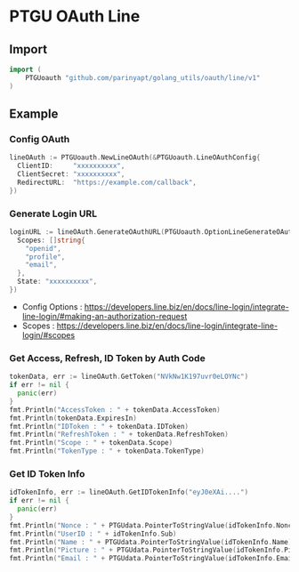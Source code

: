 # PTGU OAuth Line

## Import
```go
import (
	PTGUoauth "github.com/parinyapt/golang_utils/oauth/line/v1"
)
```

## Example
### Config OAuth
```go
lineOAuth := PTGUoauth.NewLineOAuth(&PTGUoauth.LineOAuthConfig{
  ClientID:     "xxxxxxxxxx",
  ClientSecret: "xxxxxxxxxx",
  RedirectURL:  "https://example.com/callback",
})
```

### Generate Login URL
```go
loginURL := lineOAuth.GenerateOAuthURL(PTGUoauth.OptionLineGenerateOAuthURL{
  Scopes: []string{
    "openid",
    "profile",
    "email",
  },
  State: "xxxxxxxxxx",
})
```
- Config Options : https://developers.line.biz/en/docs/line-login/integrate-line-login/#making-an-authorization-request
- Scopes : https://developers.line.biz/en/docs/line-login/integrate-line-login/#scopes

### Get Access, Refresh, ID Token by Auth Code
```go
tokenData, err := lineOAuth.GetToken("NVkNw1K197uvr0eLOYNc")
if err != nil {
  panic(err)
}
fmt.Println("AccessToken : " + tokenData.AccessToken)
fmt.Println(tokenData.ExpiresIn)
fmt.Println("IDToken : " + tokenData.IDToken)
fmt.Println("RefreshToken : " + tokenData.RefreshToken)
fmt.Println("Scope : " + tokenData.Scope)
fmt.Println("TokenType : " + tokenData.TokenType)
```

### Get ID Token Info
```go
idTokenInfo, err := lineOAuth.GetIDTokenInfo("eyJ0eXAi....")
if err != nil {
  panic(err)
}
fmt.Println("Nonce : " + PTGUdata.PointerToStringValue(idTokenInfo.Nonce))
fmt.Println("UserID : " + idTokenInfo.Sub)
fmt.Println("Name : " + PTGUdata.PointerToStringValue(idTokenInfo.Name))
fmt.Println("Picture : " + PTGUdata.PointerToStringValue(idTokenInfo.Picture))
fmt.Println("Email : " + PTGUdata.PointerToStringValue(idTokenInfo.Email))
```